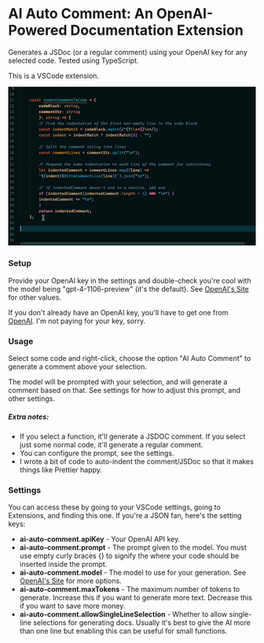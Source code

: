 # AI Auto Comment: An OpenAI-Powered Documentation Extension

Generates a JSDoc (or a regular comment) using your OpenAI key for any selected code. Tested using TypeScript. 

This is a VSCode extension.

![](/demo.gif)

### Setup
Provide your OpenAI key in the settings and double-check you're cool with the model being "gpt-4-1106-preview" (it's the default). See [OpenAI's Site](https://platform.openai.com/docs/models) for other values.

If you don't already have an OpenAI key, you'll have to get one from [OpenAI](https://platform.openai.com/api-keys). I'm not paying for your key, sorry.

### Usage
Select some code and right-click, choose the option "AI Auto Comment" to generate a comment above your selection.

The model will be prompted with your selection, and will generate a comment based on that. See settings for how to adjust this prompt, and other settings.

##### Extra notes:
- If you select a function, it'll generate a JSDOC comment. If you select just some normal code, it'll generate a regular comment.
- You can configure the prompt, see the settings.
- I wrote a bit of code to auto-indent the comment/JSDoc so that it makes things like Prettier happy.

### Settings
You can access these by going to your VSCode settings, going to Extensions, and finding this one. If you're a JSON fan, here's the setting keys:
- **ai-auto-comment.apiKey** - Your OpenAI API key.
- **ai-auto-comment.prompt** - The prompt given to the model. You must use empty curly braces {} to signify the where your code should be inserted inside the prompt.
- **ai-auto-comment.model** - The model to use for your generation. See [OpenAI's Site](https://platform.openai.com/docs/models) for more options.
- **ai-auto-comment.maxTokens** - The maximum number of tokens to generate. Increase this if you want to generate more text. Decrease this if you want to save more money.
- **ai-auto-comment.allowSingleLineSelection** - Whether to allow single-line selections for generating docs. Usually it's best to give the AI more than one line but enabling this can be useful for small functions.
